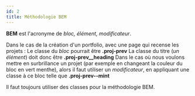 ```yaml
---
id: 2
title: Méthodologie BEM
---
```


**BEM** est l'acronyme de *bloc, élément, modificateur*.

Dans le cas de la création d'un portfolio, avec une page qui recense les projets : 
Le classe du *bloc* pourrait être **.proj-prev**
La classe du titre (*un élément*) doit donc être **.proj-prev__heading**
Dans le cas où nous voulons mettre en surbrillance un projet (par exemple en changeant la couleur du bloc en vert menthe), alors il faut utiliser un *modificateur*, en appliquant une classe à ce bloc telle que **.proj-prev--mint**

Il faut toujours utiliser des classes pour la méthodologie BEM.